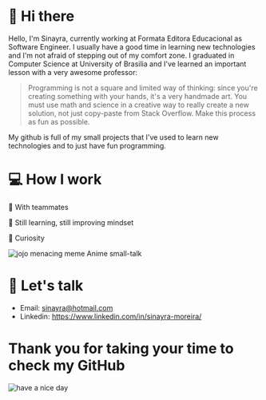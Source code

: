 # :wave: Hi there
Hello, I'm Sinayra, currently working at Formata Editora Educacional as Software Engineer. I usually have a good time in learning new technologies and I'm not afraid of stepping out of my comfort zone. I graduated in Computer Science at University of Brasilia and I've learned an important lesson with a very awesome professor: 
> Programming is not a square and limited way of thinking: since you're creating something with your hands, it's a very handmade art. You must use math and science in a creative way to really create a new solution, not just copy-paste from Stack Overflow. 
> Make this process as fun as possible.

My github is full of my small projects that I've used to learn new technologies and to just have fun programming.

# :computer: How I work
:dancers: With teammates

:green_apple: Still learning, still improving mindset

:eyes: Curiosity

![jojo menacing meme](https://i.imgur.com/TwLZknD.png "menacing jojo") Anime small-talk

# :speech_balloon: Let's talk
- Email: sinayra@hotmail.com
- Linkedin: https://www.linkedin.com/in/sinayra-moreira/

# Thank you for taking your time to check my GitHub
![have a nice day](https://i.imgur.com/GVz090x.png "have a nice day")
<!--
**sinayra/sinayra** is a ✨ _special_ ✨ repository because its `README.md` (this file) appears on your GitHub profile.

Here are some ideas to get you started:

- 🔭 I’m currently working on ...
- 🌱 I’m currently learning ...
- 👯 I’m looking to collaborate on ...
- 🤔 I’m looking for help with ...
- 💬 Ask me about ...
- 📫 How to reach me: ...
- 😄 Pronouns: ...
- ⚡ Fun fact: ...
-->
